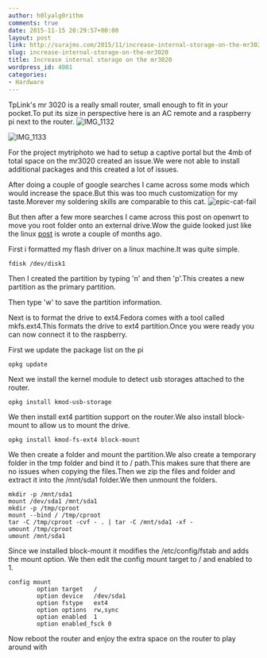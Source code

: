 ```yaml
---
author: h0lyalg0rithm
comments: true
date: 2015-11-15 20:29:57+00:00
layout: post
link: http://surajms.com/2015/11/increase-internal-storage-on-the-mr3020/
slug: increase-internal-storage-on-the-mr3020
title: Increase internal storage on the mr3020
wordpress_id: 4001
categories:
- Hardware
---
```


TpLink's mr 3020 is a really small router, small enough to fit in your pocket.To put its size in perspective here is an AC remote and a raspberry pi next to the router.
![IMG_1132](http://surajms.com/wp-contents/uploads/2015/11/IMG_1132-1024x793.jpeg)

![IMG_1133](http://surajms.com/wp-contents/uploads/2015/11/IMG_11331-1024x757.jpg)
<!-- more -->

For the project mytriphoto we had to setup a captive portal but the 4mb of total space on the mr3020 created an issue.We were not able to install additional packages and this created a lot of issues.

After doing a couple of google searches I came across some mods which would increase the space.But this was too much customization for my taste.Morever my soldering skills are comparable to this cat.
![epic-cat-fail](http://surajms.com/wp-contents/uploads/2015/11/epic-cat-fail.gif)

But then after a few more searches I came across this post on openwrt to move you root folder onto an external drive.Wow the guide looked just like the linux [post](http://surajms.com/2015/09/moving-home-directory-to-a-seperate-disk-linux/) is wrote a couple of months ago.

First i formatted my flash driver on a linux machine.It was quite simple.

    
    fdisk /dev/disk1
    
    


Then I created the partition by typing 'n' and then 'p'.This creates a new partition as the primary partition.

Then type 'w' to save the partition information.

Next is to format the drive to ext4.Fedora comes with a tool called mkfs.ext4.This formats the drive to ext4 partition.Once you were ready you can now connect it to the raspberry.

First we update the package list on the pi

    
    opkg update




Next we install the kernel module to detect usb storages attached to the router.

    
    opkg install kmod-usb-storage




We then install ext4 partition support on the router.We also install block-mount to allow us to mount the drive.

    
    opkg install kmod-fs-ext4 block-mount
    




We then create a folder and mount the partition.We also create a temporary folder in the tmp folder and bind it to / path.This makes sure that there are no issues when copying the files.Then we zip the files and folder and extract it into the /mnt/sda1 folder.We then unmount the folders.

    
    mkdir -p /mnt/sda1
    mount /dev/sda1 /mnt/sda1
    mkdir -p /tmp/cproot
    mount --bind / /tmp/cproot
    tar -C /tmp/cproot -cvf - . | tar -C /mnt/sda1 -xf -
    umount /tmp/cproot
    umount /mnt/sda1




Since we installed block-mount it modifies the /etc/config/fstab and adds the mount option.
We then edit the config mount target to / and enabled to 1.

    
    config mount
            option target   /
            option device   /dev/sda1
            option fstype   ext4
            option options  rw,sync
            option enabled  1
            option enabled_fsck 0




Now reboot the router and enjoy the extra space on the router to play around with
